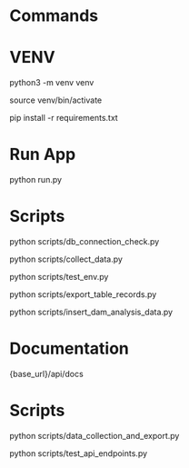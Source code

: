 # Commands

# VENV

python3 -m venv venv

source venv/bin/activate

pip install -r requirements.txt


# Run App

python run.py


# Scripts

python scripts/db_connection_check.py

python scripts/collect_data.py

python scripts/test_env.py

python scripts/export_table_records.py

python scripts/insert_dam_analysis_data.py



# Documentation

{base_url}/api/docs


# Scripts

python scripts/data_collection_and_export.py

python scripts/test_api_endpoints.py
